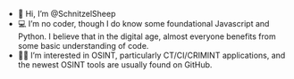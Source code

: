 - 👋 Hi, I’m @SchnitzelSheep
- 💻 I’m no coder, though I do know some foundational Javascript and Python. I believe that in the digital age, almost everyone benefits from some basic understanding of code.
- 🕵️‍♂️ I’m interested in OSINT, particularly CT/CI/CRIMINT applications, and the newest OSINT tools are usually found on GitHub.

<!---
SchnitzelSheep/SchnitzelSheep is a ✨ special ✨ repository because its `README.md` (this file) appears on your GitHub profile.
You can click the Preview link to take a look at your changes.
--->
